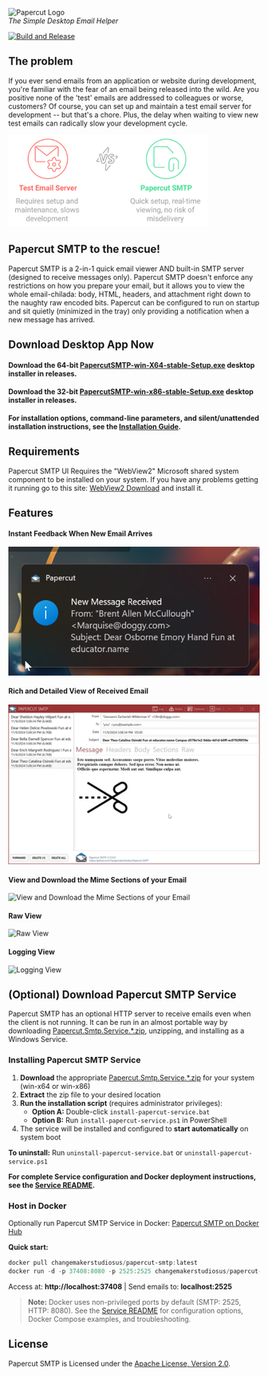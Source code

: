 ![Papercut Logo](https://raw.githubusercontent.com/ChangemakerStudios/Papercut/develop/graphics/PapercutLogo.png)<br>
*The Simple Desktop Email Helper*

[![Build and Release](https://github.com/ChangemakerStudios/Papercut-SMTP/actions/workflows/build.yml/badge.svg)](https://github.com/ChangemakerStudios/Papercut-SMTP/actions/workflows/build.yml)

## The problem
If you ever send emails from an application or website during development, you're familiar with the fear of an email being released into the wild. Are you positive none of the 'test' emails are addressed to colleagues or worse, customers? Of course, you can set up and maintain a test email server for development -- but that's a chore. Plus, the delay when waiting to view new test emails can radically slow your development cycle.

<img src="https://raw.githubusercontent.com/ChangemakerStudios/Papercut-SMTP/refs/heads/develop/graphics/papercut-choice.png" width="400" />

## Papercut SMTP to the rescue!
Papercut SMTP is a 2-in-1 quick email viewer AND built-in SMTP server (designed to receive messages only). Papercut SMTP doesn't enforce any restrictions on how you prepare your email, but it allows you to view the whole email-chilada: body, HTML, headers, and attachment right down to the naughty raw encoded bits. Papercut can be configured to run on startup and sit quietly (minimized in the tray) only providing a notification when a new message has arrived.

## Download Desktop App Now
#### Download the 64-bit [PapercutSMTP-win-X64-stable-Setup.exe](https://github.com/ChangemakerStudios/Papercut-SMTP/releases) desktop installer in releases.
#### Download the 32-bit [PapercutSMTP-win-x86-stable-Setup.exe](https://github.com/ChangemakerStudios/Papercut-SMTP/releases) desktop installer in releases.

**For installation options, command-line parameters, and silent/unattended installation instructions, see the [Installation Guide](installation/README.md).**

## Requirements
Papercut SMTP UI Requires the "WebView2" Microsoft shared system component to be installed on your system. If you have any problems getting it running go to this site:
[WebView2 Download](https://developer.microsoft.com/en-us/microsoft-edge/webview2) and install it.

## Features
#### Instant Feedback When New Email Arrives
![Instant Feedback When New Email Arrives](https://github.com/ChangemakerStudios/Papercut-SMTP/blob/develop/graphics/PapercutV7-Notification-1.png?raw=true)
#### Rich and Detailed View of Received Email
![Rich and Detailed View of Received Email](https://raw.githubusercontent.com/ChangemakerStudios/Papercut-SMTP/refs/heads/develop/graphics/PapercutV7-Main-1.png)
#### View and Download the Mime Sections of your Email
![View and Download the Mime Sections of your Email](https://changemakerstudios.us/content/images/2020/07/Papercut-Mime.png)
#### Raw View
![Raw View](https://changemakerstudios.us/content/images/2020/07/Papercut-Raw.png)
#### Logging View
![Logging View](https://changemakerstudios.us/content/images/2020/07/Papercut-Log.png)

## (Optional) Download Papercut SMTP Service
Papercut SMTP has an optional HTTP server to receive emails even when the client is not running.
It can be run in an almost portable way by downloading [Papercut.Smtp.Service.*.zip](https://github.com/ChangemakerStudios/Papercut-SMTP/releases), unzipping, and installing as a Windows Service.

### Installing Papercut SMTP Service

1. **Download** the appropriate [Papercut.Smtp.Service.*.zip](https://github.com/ChangemakerStudios/Papercut-SMTP/releases) for your system (win-x64 or win-x86)
2. **Extract** the zip file to your desired location
3. **Run the installation script** (requires administrator privileges):
   - **Option A:** Double-click `install-papercut-service.bat`
   - **Option B:** Run `install-papercut-service.ps1` in PowerShell
4. The service will be installed and configured to **start automatically** on system boot

**To uninstall:** Run `uninstall-papercut-service.bat` or `uninstall-papercut-service.ps1`

**For complete Service configuration and Docker deployment instructions, see the [Service README](src/Papercut.Service/Readme.md).**

### Host in Docker

Optionally run Papercut SMTP Service in Docker: [Papercut SMTP on Docker Hub](https://hub.docker.com/r/changemakerstudiosus/papercut-smtp)

**Quick start:**
```powershell
docker pull changemakerstudiosus/papercut-smtp:latest
docker run -d -p 37408:8080 -p 2525:2525 changemakerstudiosus/papercut-smtp:latest
```

Access at: **http://localhost:37408** | Send emails to: **localhost:2525**

> **Note:** Docker uses non-privileged ports by default (SMTP: 2525, HTTP: 8080). See the [Service README](src/Papercut.Service/Readme.md#option-3-run-in-docker) for configuration options, Docker Compose examples, and troubleshooting.

## License
Papercut SMTP is Licensed under the [Apache License, Version 2.0](http://www.apache.org/licenses/LICENSE-2.0).
